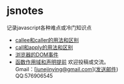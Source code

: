 # jsnotes
记录javascript各种难点或冷门知识点  
* [callee和caller的用法和区别](https://github.com/linjinying/jsnotes/blob/master/2016/callee%26%26caller%E7%94%A8%E6%B3%95%E5%92%8C%E5%8C%BA%E5%88%AB.md)
* [call和apply的用法和区别](https://github.com/linjinying/jsnotes/blob/master/2016/call%26apply%E7%9A%84%E7%94%A8%E6%B3%95%E5%92%8C%E5%8C%BA%E5%88%AB.md)  
* [浏览器的DOM事件](https://github.com/linjinying/jsnotes/blob/master/2016/%E6%B5%8F%E8%A7%88%E5%99%A8%E7%9A%84DOM%E4%BA%8B%E4%BB%B6.md)   
* [函数作用域和声明提前](https://github.com/linjinying/jsnotes/blob/master/2016/%E5%87%BD%E6%95%B0%E4%BD%9C%E7%94%A8%E5%9F%9F%E5%92%8C%E5%A3%B0%E6%98%8E%E6%8F%90%E5%89%8D.md)
欢迎投稿或交流。  
Gmail：[junejinying@gmail.com](<a href="mailto:junejinying@gmail.com">发送邮件</a>)  
QQ:576906545
